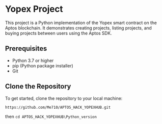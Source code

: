 # Yopex Project

This project is a Python implementation of the Yopex smart contract on the Aptos blockchain. It demonstrates creating projects, listing projects, and buying projects between users using the Aptos SDK.

## Prerequisites

- Python 3.7 or higher
- pip (Python package installer)
- Git

## Clone the Repository

To get started, clone the repository to your local machine:

```https://github.com/Me710/APTOS_HACK_YOPEXHUB.git```

then 
```cd APTOS_HACK_YOPEXHUB\Python_version```
